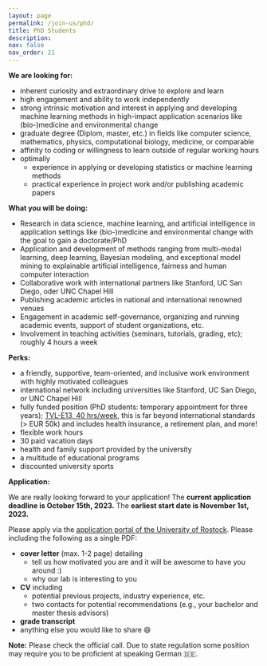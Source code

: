 ```yaml
---
layout: page
permalink: /join-us/phd/
title: PhD Students
description: 
nav: false
nav_order: 21
---
```


**We are looking for:**

* inherent curiosity and extraordinary drive to explore and learn
* high engagement and ability to work independently
* strong intrinsic motivation and interest in applying and developing machine learning methods in high-impact application scenarios like (bio-)medicine and environmental change
* graduate degree (Diplom, master, etc.) in fields like computer science, mathematics, physics, computational biology, medicine, or comparable
* affinity to coding or willingness to learn outside of regular working hours
* optimally
    * experience in applying or developing statistics or machine learning methods
    * practical experience in project work and/or publishing academic papers

**What you will be doing:**

* Research in data science, machine learning, and artificial intelligence in application settings like (bio-)medicine and environmental change with the goal to gain a doctorate/PhD
* Application and development of methods ranging from multi-modal learning, deep learning, Bayesian modeling, and exceptional model mining to explainable artificial intelligence, fairness and human computer interaction
* Collaborative work with international partners like Stanford, UC San Diego, oder UNC Chapel Hill
* Publishing academic articles in national and international renowned venues
* Engagement in academic self-governance, organizing and running academic events, support of student organizations, etc.
* Involvement in teaching activities (seminars, tutorials, grading, etc); roughly 4 hours a week

**Perks:**

* a friendly, supportive, team-oriented, and inclusive work environment with highly motivated colleagues
* international network including universities like Stanford, UC San Diego, or UNC Chapel Hill
* fully funded position (PhD students: temporary appointment for three years); [TVL-E13, 40 hrs/week](https://oeffentlicher-dienst.info/c/t/rechner/tv-l/west?id=tv-l-2021&g=E_13&s=1&zv=VBL&z=100&zulage=&stj=2022b&stkl=1&r=0&zkf=0&kk=15.5%25), this is far beyond international standards (> EUR 50k) and includes health insurance, a retirement plan, and more!
* flexible work hours
* 30 paid vacation days
* health and family support provided by the university
* a multitude of educational programs
* discounted university sports

**Application:**

We are really looking forward to your application!
The **current application deadline is October 15th, 2023.**
The **earliest start date is November 1st, 2023.** 
<!-- Please send your material directly to Martin Becker: [martin.becker@uni-rostock.de](mailto:martin.becker@uni-rostock.de).
The subject should be **"PhD Application 2022"**. -->
Please apply via the [application portal of the University of Rostock](https://jobs.uni-rostock.de/jobposting/695791729fb8928b74602186ca8fa4f7111bbfc00).
Please including the following as a single PDF:

* **cover letter** (max. 1-2 page) detailing
    * tell us how motivated you are and it will be awesome to have you around :)
    * why our lab is interesting to you
* **CV** including
    * potential previous projects, industry experience, etc.
    * two contacts for potential recommendations (e.g., your bachelor and master thesis advisors)
* **grade transcript**
* anything else you would like to share 😄

**Note:** Please check the official call. Due to state regulation some position may require you to be proficient at speaking German  🇩🇪.
